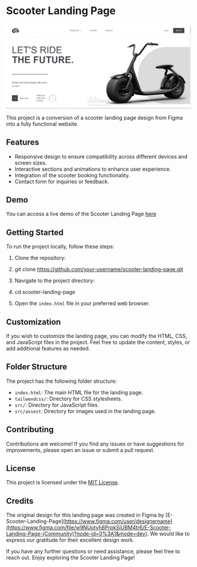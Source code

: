# Scooter Landing Page

![Scooter Landing Page Preview](src/assets/scooter.png)

This project is a conversion of a scooter landing page design from Figma into a fully functional website.

## Features

- Responsive design to ensure compatibility across different devices and screen sizes.
- Interactive sections and animations to enhance user experience.
- Integration of the scooter booking functionality.
- Contact form for inquiries or feedback.

## Demo

You can access a live demo of the Scooter Landing Page [here](https://64dfa5ef29e9b632b42d18ab--grand-truffle-0ee0d0.netlify.app/)

## Getting Started

To run the project locally, follow these steps:

1. Clone the repository:
2. git clone https://github.com/your-username/scooter-landing-page.git

2. Navigate to the project directory:
3. cd scooter-landing-page

3. Open the `index.html` file in your preferred web browser.

## Customization

If you wish to customize the landing page, you can modify the HTML, CSS, and JavaScript files in the project. Feel free to update the content, styles, or add additional features as needed.

## Folder Structure

The project has the following folder structure:

- `index.html`: The main HTML file for the landing page.
- `tailwendcss/`: Directory for CSS stylesheets.
- `src/`: Directory for JavaScript files.
- `src/assest`: Directory for images used in the landing page.

## Contributing

Contributions are welcome! If you find any issues or have suggestions for improvements, please open an issue or submit a pull request.

## License

This project is licensed under the [MIT License](LICENSE).

## Credits

The original design for this landing page was created in Figma by [E-Scooter-Landing-Page](https://www.figma.com/user/designername](https://www.figma.com/file/w9NUotyh8PrpkSiUBM4tr6/E-Scooter-Landing-Page-(Community)?node-id=0%3A1&mode=dev). We would like to express our gratitude for their excellent design work.

If you have any further questions or need assistance, please feel free to reach out. Enjoy exploring the Scooter Landing Page!
